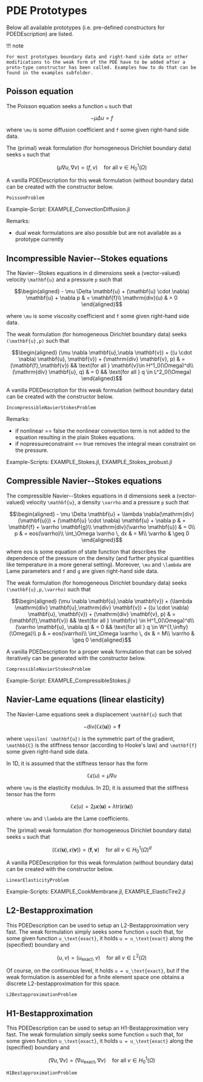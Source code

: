 
# PDE Prototypes

Below all available prototypes (i.e. pre-defined constructors for PDEDEscription) are listed.


!!! note

    For most prototypes boundary data and right-hand side data or other modifications to the weak form of the PDE have to be added after a proto-type constructor has been called. Examples how to do that can be found in the examples subfolder.


## Poisson equation

The Poisson equation seeks a function ``u`` such that
```math
- \mu \Delta u = f
```
where ``\mu`` is some diffusion coefficient and ``f`` some given right-hand side data.

The (primal) weak formulation (for homogeneous Dirichlet boundary data) seeks ``u`` such that

```math
(\mu \nabla u,\nabla v)  = (f,v) \quad \text{for all } v\in H^1_0(\Omega)
```

A vanilla PDEDescription for this weak formulation (without boundary data) can be created with the constructor below.

```@docs
PoissonProblem
```

Example-Script: EXAMPLE_ConvectionDiffusion.jl

Remarks:
- dual weak formulations are also possible but are not available as a prototype currently


## Incompressible Navier--Stokes equations

The Navier--Stokes equations in d dimensions seek a (vector-valued) velocity ``\mathbf{u}`` and a pressure ``p`` such that
```math
\begin{aligned}
- \mu \Delta \mathbf{u} + (\mathbf{u} \cdot \nabla) \mathbf{u} + \nabla p & = \mathbf{f}\\
\mathrm{div}(u) & = 0
\end{aligned}
```
where ``\mu`` is some viscosity coefficient and ``f`` some given right-hand side data.

The weak formulation (for homogeneous Dirichlet boundary data) seeks ``(\mathbf{u},p)`` such that

```math
\begin{aligned}
(\mu \nabla \mathbf{u},\nabla \mathbf{v}) + ((u \cdot \nabla) \mathbf{u}, \mathbf{v}) + (\mathrm{div} \mathbf{v}, p) & = (\mathbf{f},\mathbf{v}) && \text{for all } \mathbf{v}\in H^1_0(\Omega)^d\\
(\mathrm{div} \mathbf{u}, q) & = 0 && \text{for all } q \in L^2_0(\Omega)
\end{aligned}
```

A vanilla PDEDescription for this weak formulation (without boundary data) can be created with the constructor below.

```@docs
IncompressibleNavierStokesProblem
```

Remarks:
- if nonlinear == false the nonlinear convection term is not added to the equation resulting in the plain Stokes equations.
- if nopressureconstraint == true removes the integral mean constraint on the pressure.

Example-Scripts: EXAMPLE_Stokes.jl, EXAMPLE_Stokes_probust.jl

## Compressible Navier--Stokes equations


The compressible Navier--Stokes equations in d dimensions seek a (vector-valued) velocity ``\mathbf{u}``, a density ``\varrho`` and a pressure ``p`` such that
```math
\begin{aligned}
- \mu \Delta \mathbf{u} + \lambda \nabla(\mathrm{div}(\mathbf{u}))  + (\mathbf{u} \cdot \nabla) \mathbf{u} + \nabla p & = \mathbf{f} + \varrho \mathbf{g}\\
\mathrm{div}(\varrho \mathbf{u}) & = 0\\
        p & = eos(\varrho)\\
        \int_\Omega \varrho \, dx & = M\\
        \varrho & \geq 0
\end{aligned}
```
where eos is some equation of state function that describes the dependence of the pressure on the density (and further physical quantities like temperature in a more general setting). Moreover, ``\mu`` and ``\lambda`` are Lame parameters and ``f`` and ``g`` are given right-hand side data.


The weak formulation (for homogeneous Dirichlet boundary data) seeks ``(\mathbf{u},p,\varrho)`` such that
```math
\begin{aligned}
(\mu \nabla \mathbf{u},\nabla \mathbf{v}) + (\lambda \mathrm{div} \mathbf{u},\mathrm{div} \mathbf{v})  + ((u \cdot \nabla) \mathbf{u}, \mathbf{v}) + (\mathrm{div} \mathbf{v}, p) & = (\mathbf{f},\mathbf{v}) && \text{for all } \mathbf{v} \in H^1_0(\Omega)^d\\
(\varrho \mathbf{u}, \nabla q) & = 0 && \text{for all } q \in W^{1,\infty}(\Omega)\\
        p & = eos(\varrho)\\
        \int_\Omega \varrho \, dx & = M\\
        \varrho & \geq 0
\end{aligned}
```

A vanilla PDEDescription for a proper weak formulation that can be solved iteratively can be generated with the constructor below.


```@docs
CompressibleNavierStokesProblem
```

Example-Script: EXAMPLE_CompressibleStokes.jl



## Navier-Lame equations (linear elasticity)


The Navier-Lame equations seek a displacement ``\mathbf{u}`` such that
```math
- \mathrm{div}( \mathbb{C} \epsilon( \mathbf{u})) = \mathbf{f}
```
where ``\epsilon( \mathbf{u})`` is the symmetric part of the gradient, ``\mathbb{C}`` is the stiffness tensor (according to Hooke's law) and ``\mathbf{f}`` some given right-hand side data.

In 1D, it is assumed that the stiffness tensor has the form
```math
\mathbb{C} \epsilon( u) = \mu \nabla u
```
where ``\mu`` is the elasticity modulus.
In 2D, it is assumed that the stiffness tensor has the form
```math
\mathbb{C} \epsilon( u) = 2 \mu \epsilon( \mathbf{u}) + \lambda \mathrm{tr}(\epsilon( \mathbf{u}))
```
where ``\mu`` and ``\lambda`` are the Lame coefficients.


The (primal) weak formulation (for homogeneous Dirichlet boundary data) seeks ``u`` such that
```math
(\mathbb{C} \epsilon(\mathbf{u}),\epsilon(\mathbf{v})) = (\mathbf{f},\mathbf{v}) \quad \text{for all } v\in H^1_0(\Omega)^d
```

A vanilla PDEDescription for this weak formulation (without boundary data) can be created with the constructor below.

```@docs
LinearElasticityProblem
```

Example-Scripts: EXAMPLE_CookMembrane.jl, EXAMPLE_ElasticTire2.jl


## L2-Bestapproximation

This PDEDescription can be used to setup an L2-Bestapproximation very fast. The weak formulation simply seeks some function ``u`` such that, for some given function ``u_\text{exact}``, it holds ``u = u_\text{exact}`` along the (specified) boundary and

```math
(u,v) = (u_\text{exact},v) \quad \text{for all } v\in L^2(\Omega)
```

Of course, on the continuous level, it holds ``u = u_\text{exact}``, but if the weak formulation is assembled for a finite element space one obtains a discrete L2-bestapproximation for this space.


```@docs
L2BestapproximationProblem
```


## H1-Bestapproximation

This PDEDescription can be used to setup an H1-Bestapproximation very fast. The weak formulation simply seeks some function ``u`` such that, for some given function ``u_\text{exact}``, it holds ``u = u_\text{exact}`` along the (specified) boundary and

```math
(\nabla u,\nabla v) = (\nabla u_\text{exact}, \nabla v) \quad \text{for all } v\in H^1_0(\Omega)
```



```@docs
H1BestapproximationProblem
```